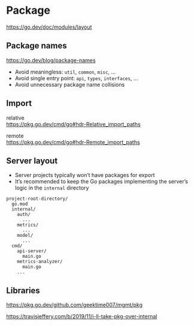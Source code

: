 # Package

https://go.dev/doc/modules/layout

## Package names

https://go.dev/blog/package-names

* Avoid meaningless: `util`, `common`, `misc`, ...
* Avoid single entry point: `api`, `types`, `interfaces`, ...
* Avoid unnecessary package name collisions

## Import

relative\
https://pkg.go.dev/cmd/go#hdr-Relative_import_paths

remote\
https://pkg.go.dev/cmd/go#hdr-Remote_import_paths

## Server layout

* Server projects typically won’t have packages for export
* It’s recommended to keep the Go packages implementing the server’s logic in the `internal` directory

```
project-root-directory/
  go.mod
  internal/
    auth/
      ...
    metrics/
      ...
    model/
      ...
  cmd/
    api-server/
      main.go
    metrics-analyzer/
      main.go
    ...
```

## Libraries

https://pkg.go.dev/github.com/geektime007/mgmt/pkg

https://travisjeffery.com/b/2019/11/i-ll-take-pkg-over-internal
